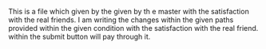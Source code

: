 This is a file which given by the given by th e master with the satisfaction with the real friends.
I am writing the changes within the given paths provided within the given condition with the satisfaction with the real friend.
within the submit button will pay through it.
